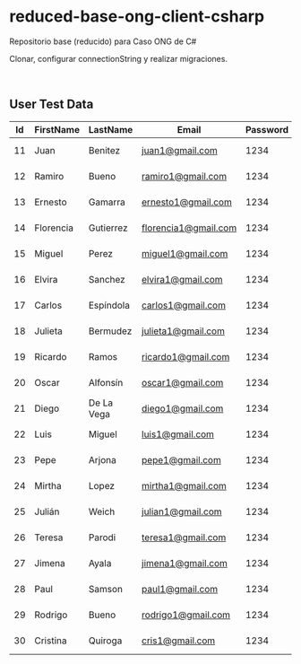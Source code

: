 # reduced-base-ong-client-csharp
Repositorio base (reducido) para Caso ONG de C#

Clonar, configurar connectionString y realizar migraciones.

<p>&nbsp;</p>

## User Test Data

| Id  | FirstName | LastName   | Email                | Password | Photo | RoleId | CreatedAt  |
| --- | --------- | ---------- | -------------------- | -------- | ----- | ------ | ---------- |
| 11  | Juan      | Benitez    | juan1@gmail.com      | 1234     |       | 2      | 2021-12-15 |
| 12  | Ramiro    | Bueno      | ramiro1@gmail.com    | 1234     |       | 2      | 2021-12-15 |
| 13  | Ernesto   | Gamarra    | ernesto1@gmail.com   | 1234     |       | 2      | 2021-12-15 |
| 14  | Florencia | Gutierrez  | florencia1@gmail.com | 1234     |       | 2      | 2021-12-15 |
| 15  | Miguel    | Perez      | miguel1@gmail.com    | 1234     |       | 2      | 2021-12-15 |
| 16  | Elvira    | Sanchez    | elvira1@gmail.com    | 1234     |       | 2      | 2021-12-15 |
| 17  | Carlos    | Espíndola | carlos1@gmail.com    | 1234     |       | 2      | 2021-12-15 |
| 18  | Julieta   | Bermudez   | julieta1@gmail.com   | 1234     |       | 2      | 2021-12-15 |
| 19  | Ricardo   | Ramos      | ricardo1@gmail.com   | 1234     |       | 2      | 2021-12-15 |
| 20  | Oscar     | Alfonsín  | oscar1@gmail.com     | 1234     |       | 2      | 2021-12-15 |
| 21  | Diego     | De La Vega | diego1@gmail.com     | 1234     |       | 3      | 2021-12-15 |
| 22  | Luis      | Miguel     | luis1@gmail.com      | 1234     |       | 3      | 2021-12-15 |
| 23  | Pepe      | Arjona     | pepe1@gmail.com      | 1234     |       | 3      | 2021-12-15 |
| 24  | Mirtha    | Lopez      | mirtha1@gmail.com    | 1234     |       | 3      | 2021-12-15 |
| 25  | Julián   | Weich      | julian1@gmail.com    | 1234     |       | 3      | 2021-12-15 |
| 26  | Teresa    | Parodi     | teresa1@gmail.com    | 1234     |       | 3      | 2021-12-15 |
| 27  | Jimena    | Ayala      | jimena1@gmail.com    | 1234     |       | 3      | 2021-12-15 |
| 28  | Paul      | Samson     | paul1@gmail.com      | 1234     |       | 3      | 2021-12-15 |
| 29  | Rodrigo   | Bueno      | rodrigo1@gmail.com   | 1234     |       | 3      | 2021-12-15 |
| 30  | Cristina  | Quiroga    | cris1@gmail.com      | 1234     |       | 3      | 2021-12-15 |